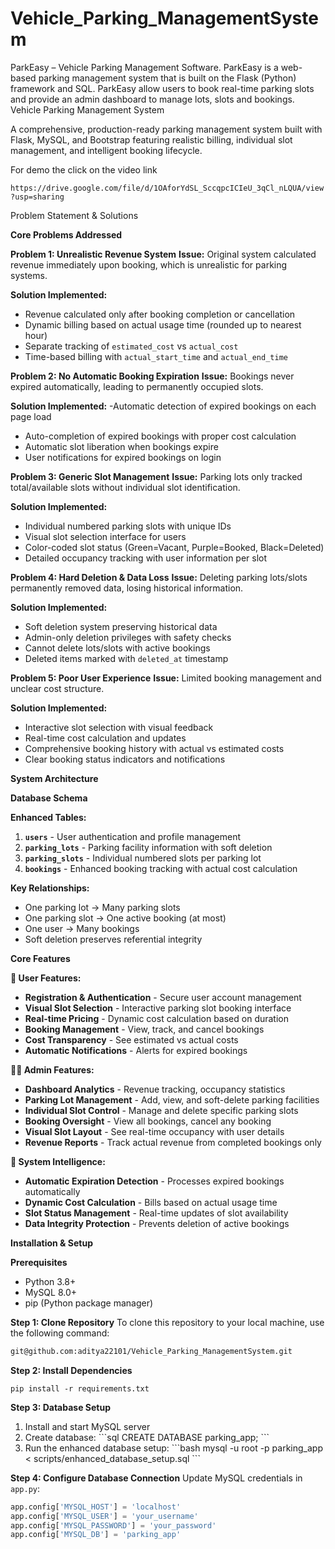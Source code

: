 # Vehicle_Parking_ManagementSystem
ParkEasy – Vehicle Parking Management Software. ParkEasy is a web-based parking management system that is built on the Flask (Python) framework and SQL. ParkEasy allow users to book real-time parking slots and provide an admin dashboard to manage lots, slots and bookings.
Vehicle Parking Management System

A comprehensive, production-ready parking management system built with Flask, MySQL, and Bootstrap featuring realistic billing, individual slot management, and intelligent booking lifecycle.

For demo the click on the video link 

```https://drive.google.com/file/d/1OAforYdSL_SccqpcICIeU_3qCl_nLQUA/view?usp=sharing```


Problem Statement & Solutions

**Core Problems Addressed**

**Problem 1: Unrealistic Revenue System**
**Issue:** Original system calculated revenue immediately upon booking, which is unrealistic for parking systems.

**Solution Implemented:**
- Revenue calculated only after booking completion or cancellation
- Dynamic billing based on actual usage time (rounded up to nearest hour)
- Separate tracking of `estimated_cost` vs `actual_cost`
- Time-based billing with `actual_start_time` and `actual_end_time`

**Problem 2: No Automatic Booking Expiration**
**Issue:** Bookings never expired automatically, leading to permanently occupied slots.

**Solution Implemented:**
-Automatic detection of expired bookings on each page load
- Auto-completion of expired bookings with proper cost calculation
- Automatic slot liberation when bookings expire
- User notifications for expired bookings on login

**Problem 3: Generic Slot Management**
**Issue:** Parking lots only tracked total/available slots without individual slot identification.

**Solution Implemented:**
-  Individual numbered parking slots with unique IDs
-  Visual slot selection interface for users
-  Color-coded slot status (Green=Vacant, Purple=Booked, Black=Deleted)
-  Detailed occupancy tracking with user information per slot

**Problem 4: Hard Deletion & Data Loss**
**Issue:** Deleting parking lots/slots permanently removed data, losing historical information.

**Solution Implemented:**
- Soft deletion system preserving historical data
- Admin-only deletion privileges with safety checks
- Cannot delete lots/slots with active bookings
- Deleted items marked with `deleted_at` timestamp

**Problem 5: Poor User Experience**
**Issue:** Limited booking management and unclear cost structure.

**Solution Implemented:**
- Interactive slot selection with visual feedback
- Real-time cost calculation and updates
- Comprehensive booking history with actual vs estimated costs
- Clear booking status indicators and notifications

**System Architecture**

**Database Schema**

**Enhanced Tables:**
1. **`users`** - User authentication and profile management
2. **`parking_lots`** - Parking facility information with soft deletion
3. **`parking_slots`** - Individual numbered slots per parking lot
4. **`bookings`** - Enhanced booking tracking with actual cost calculation

**Key Relationships:**
- One parking lot → Many parking slots
- One parking slot → One active booking (at most)
- One user → Many bookings
- Soft deletion preserves referential integrity

**Core Features**

**👤 User Features:**
- **Registration & Authentication** - Secure user account management
- **Visual Slot Selection** - Interactive parking slot booking interface
- **Real-time Pricing** - Dynamic cost calculation based on duration
- **Booking Management** - View, track, and cancel bookings
- **Cost Transparency** - See estimated vs actual costs
- **Automatic Notifications** - Alerts for expired bookings

**👨‍💼 Admin Features:**
- **Dashboard Analytics** - Revenue tracking, occupancy statistics
- **Parking Lot Management** - Add, view, and soft-delete parking facilities
- **Individual Slot Control** - Manage and delete specific parking slots
- **Booking Oversight** - View all bookings, cancel any booking
- **Visual Slot Layout** - See real-time occupancy with user details
- **Revenue Reports** - Track actual revenue from completed bookings only

**🤖 System Intelligence:**
- **Automatic Expiration Detection** - Processes expired bookings automatically
- **Dynamic Cost Calculation** - Bills based on actual usage time
- **Slot Status Management** - Real-time updates of slot availability
- **Data Integrity Protection** - Prevents deletion of active bookings

**Installation & Setup**

**Prerequisites**
- Python 3.8+
- MySQL 8.0+
- pip (Python package manager)

**Step 1: Clone Repository**
To clone this repository to your local machine, use the following command:

```bash
git@github.com:aditya22101/Vehicle_Parking_ManagementSystem.git
```


**Step 2: Install Dependencies**

```pip install -r requirements.txt ```


**Step 3: Database Setup**
1. Install and start MySQL server
2. Create database:
   \`\`\`sql
   CREATE DATABASE parking_app;
   \`\`\`
3. Run the enhanced database setup:
   \`\`\`bash
   mysql -u root -p parking_app < scripts/enhanced_database_setup.sql
   \`\`\`

**Step 4: Configure Database Connection**
Update MySQL credentials in `app.py`:
```python
app.config['MYSQL_HOST'] = 'localhost'
app.config['MYSQL_USER'] = 'your_username'
app.config['MYSQL_PASSWORD'] = 'your_password'
app.config['MYSQL_DB'] = 'parking_app'
